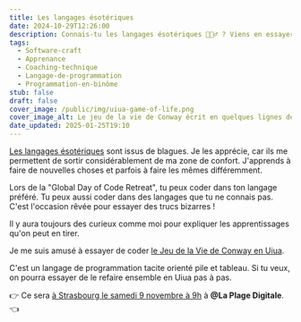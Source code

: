 ```yaml
---
title: Les langages ésotériques
date: 2024-10-29T12:26:00
description: Connais-tu les langages ésotériques 🧙🏼‍♂️ ? Viens en essayer à la Global Day of Code Retreat à Strasbourg le 9 novembre.
tags:
  - Software-craft
  - Apprenance
  - Coaching-technique
  - Langage-de-programmation
  - Programmation-en-binôme
stub: false
draft: false
cover_image: /public/img/uiua-game-of-life.png
cover_image_alt: Le jeu de la vie de Conway écrit en quelques lignes de Uiua. Un langage de programmation très compact utilisant des glyphes.
date_updated: 2025-01-25T19:10
---
```

[Les langages ésotériques](/glossaire/langage-esoterique) sont issus de blagues. 
Je les apprécie, car ils me permettent de sortir considérablement de ma zone de confort.
J'apprends à faire de nouvelles choses et parfois à faire les mêmes différemment.

Lors de la "Global Day of Code Retreat", tu peux coder dans ton langage préféré.
Tu peux aussi coder dans des langages que tu ne connais pas.
C'est l'occasion rêvée pour essayer des trucs bizarres !

Il y aura toujours des curieux comme moi pour expliquer les apprentissages qu'on peut en tirer.

Je me suis amusé à essayer de coder [le Jeu de la Vie de Conway en Uiua](https://uiua.org/pad?src=0_13_0__IyBDb253YXkncyBHYW1lIG9mIExpZmUKCuKshu-4jyAgICAgICAgIOKGkCDihrsgMV8wCuKsh--4jyAgICAgICAgIOKGkCDihrsgwq8xXzAK4qyF77iPICAgICAgICAg4oaQIOKGuyAwXzEK4p6h77iPICAgICAgICAg4oaQIOKGuyAwX8KvMQpDYXJkICAgICAgIOKGkCArKysg4peMIOKfnOKshu-4jyDin5zirIfvuI8g4p-c4p6h77iPIOKfnOKshe-4jwpEaWFncyAgICAgIOKGkCArKysg4peMIOKfnCjirIbvuI_irIXvuI8pIOKfnCjirIbvuI_inqHvuI8pIOKfnCjirIfvuI_inqHvuI8pIOKfnCjirIfvuI_irIXvuI8pCk5laWdoYm91cnMg4oaQICtDYXJkIOKfnERpYWdzCgrimK8g4oaQID0wICMgSW52ZXJ0IDAgYW5kIDEgLyBibGFjayBhbmQgd2hpdGUKCvCfkKMgICAgICAgICAg4oaQID0yKz0zOuKYrzogICAjIENlbGwgQmlydGgK8J-VuiAgICAgICAgICDihpAgPTIrPeKJpTI64omkMy4gIyBDZWxsIFN0YXlpbicgQWxpdmUKR2VuZXJhdGlvbiDihpAgKyDiioPwn5Cj8J-Vuk5laWdoYm91cnMgLgoK8J-UjSDihpAg4omh4pa94p-c4pa9CgomZ2lmcyAxMCDiip7wn5SNIDUwIOKYryDih4xb4o2lKEdlbmVyYXRpb24gLik0MF1bCiAgMF8wXzFfMF8wXzBfMF8wXzBfMAogIDFfMF8xXzBfMF8wXzBfMF8wXzAKICAwXzFfMV8wXzBfMF8wXzBfMF8wCiAgMF8wXzBfMF8wXzBfMF8wXzBfMAogIDBfMF8wXzBfMF8wXzBfMF8wXzAKICAwXzBfMF8wXzBfMF8wXzBfMF8wCiAgMF8wXzBfMF8wXzBfMF8wXzBfMAogIDBfMF8wXzBfMF8wXzBfMF8wXzAKICAwXzBfMF8wXzBfMF8wXzBfMF8wCiAgMF8wXzBfMF8wXzBfMF8wXzBfMApdCg==).

C'est un langage de programmation tacite orienté pile et tableau.
Si tu veux, on pourra essayer de le refaire ensemble en Uiua pas à pas.

👉 Ce sera [à Strasbourg le samedi 9 novembre à 9h](https://www.meetup.com/fr-FR/software-crafters-strasbourg/events/304179139) à **@La Plage Digitale**. 👈
